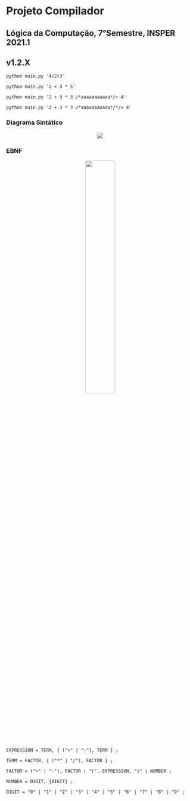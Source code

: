# Projeto Compilador

## Lógica da Computação, 7°Semestre, INSPER 2021.1

## v1.2.X

```python main.py '4/2+3'```

```python main.py '2 + 3 * 5'```

```python main.py '2 + 3 * 3 /*aaaaaaaaaaa*/+ 4'```

```python main.py '2 + 3 * 3 /*aaaaaaaaaaa*/*/+ 4'```

### Diagrama Sintático   

<p align="center">
    <img src="DiagramaSintatico.png">
</p>

### EBNF

<p align="center">
    <img src="EBNF.png" width="40%">
</p>

```EXPRESSION = TERM, { ("+" | "-"), TERM } ;```

```TERM = FACTOR, { ("*" | "/"), FACTOR } ;```

```FACTOR = ("+" | "-"), FACTOR | "(", EXPRESSION, ")" | NUMBER ;```

```NUMBER = DIGIT, {DIGIT} ;```

```DIGIT = "0" | "1" | "2" | "3" | "4" | "5" | "6" | "7" | "8" | "9" ;```
